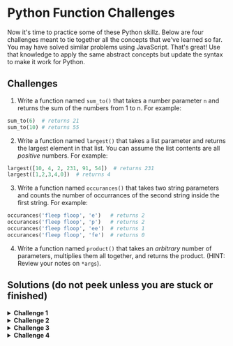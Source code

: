 # Python Function Challenges

Now it's time to practice some of these Python skillz. Below are four challenges meant to tie together all the concepts that we've learned so far. You may have solved similar problems using JavaScript. That's great! Use that knowledge to apply the same abstract concepts but update the syntax to make it work for Python.

## Challenges

1. Write a function named `sum_to()` that takes a number parameter `n` and returns the sum of the numbers from 1 to n. For example:

```python
sum_to(6)  # returns 21
sum_to(10) # returns 55
```

2. Write a function named `largest()` that takes a list parameter and returns the largest element in that list. You can assume the list contents are all _positive_ numbers. For example:

```python
largest([10, 4, 2, 231, 91, 54])  # returns 231
largest([1,2,3,4,0])  # returns 4
```

3. Write a function named `occurances()` that takes two string parameters and counts the number of occurrances of the second string inside the first string. For example:

```python
occurances('fleep floop', 'e')   # returns 2
occurances('fleep floop', 'p')   # returns 2
occurances('fleep floop', 'ee')  # returns 1
occurances('fleep floop', 'fe')  # returns 0
```

4. Write a function named `product()` that takes an _arbitrary_ number of parameters, multiplies them all together, and returns the product. (HINT: Review your notes on `*args`).

## Solutions (do not peek unless you are stuck or finished)

<details>
  <summary><strong>Challenge 1</strong></summary>

```python
def sum_to(num):
  sum = 0
  for i in range(num + 1):
    sum += i
  return sum
```

</details>

<details>
  <summary><strong>Challenge 2</strong></summary>

```python
def largest(ls):
  largest = 0
  for num in ls:
    if num > largest:
      largest = num
  return largest
```

</details>

<details>
  <summary><strong>Challenge 3</strong></summary>

```python
def occurances(string, substr):
  mismatch = False
  count = 0
  # Check to see if the substr exists in the string at all
  if substr in string:
    # If it does, start looking through the string
    for i in range( len(string) ):
      # If the string character matches the first char in substr...
      if string[i] == substr[0]:
        # Loop through substr to see if the rest of the chars match
        for j in range( len(substr) ):
          if substr[j] != string[i + j]:
            # If they ever don't match along rhe lengtrh of the substr, then mark a mismatch
            mismatch = True
            break;
        # If there were no mismatches, we can up the occurance count by 1
        if not mismatch:
          count += 1
  # Finally return the count
  return count
```

</details>

<details>
  <summary><strong>Challenge 4</strong></summary>

```python
def product(*args):
  product = 1
  for arg in args:
    product *= arg
  return product
```

</details>
